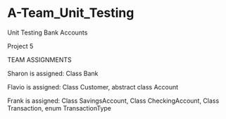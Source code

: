 # A-Team_Unit_Testing
Unit Testing Bank Accounts

Project 5

TEAM ASSIGNMENTS

Sharon is assigned: Class Bank

Flavio is assigned: Class Customer, abstract class Account

Frank is assigned: Class SavingsAccount, Class CheckingAccount, Class Transaction, enum TransactionType
